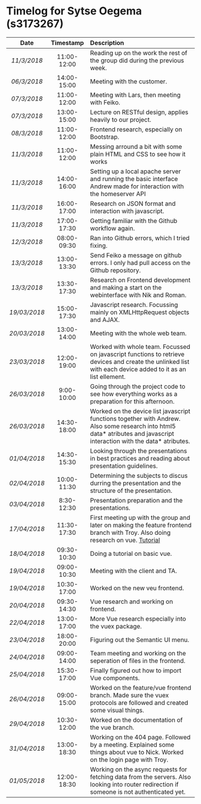 # Timelog for Sytse Oegema (s3173267)

| Date | Timestamp | Description |
| :---:        |       :---: | :--- |
| *11/3/2018* | 11:00-12:00 | Reading up on the work the rest of the group did during the previous week. |
| *06/3/2018* | 14:00-15:00 | Meeting with the customer. |
| *07/3/2018* | 11:00-12:00 | Meeting with Lars, then meeting with Feiko. |
| *07/3/2018* | 13:00-15:00 | Lecture on RESTful design, applies heavily to our project. |
| *08/3/2018* | 11:00-12:00 | Frontend research, especially on Bootstrap.|
| *11/3/2018* | 11:00-12:00 | Messing arround a bit with some plain HTML and CSS to see how it works |
| *11/3/2018* | 14:00-16:00 | Setting up a local apache server and running the basic interface Andrew made for interaction with the homeserver API |
| *11/3/2018* | 16:00-17:00 | Research on JSON format and interaction with javascript. |
| *11/3/2018* | 17:00-17:30 | Getting familiar with the Github workflow again. |
| *12/3/2018* | 08:00-09:30 | Ran into Github errors, which I tried fixing. |
| *13/3/2018* | 13:00-13:30 | Send Feiko a message on github errors. I only had pull access on the Github repository.|
| *13/3/2018* | 13:30-17:30 | Research on Frontend development and making a start on the webinterface with Nik and Roman.|
| *19/03/2018* | 15:00-17:30| Javascript research. Focussing mainly on XMLHttpRequest objects and AJAX. |
| *20/03/2018* | 13:00-14:00| Meeting with the whole web team. |
| *23/03/2018* | 12:00-19:00| Worked with whole team. Focussed on javascript functions to retrieve devices and create the unlinked list with each device added to it as an list ellement.|
| *26/03/2018* | 9:00-10:00| Going through the project code to see how everything works as a preparation for this afternoon.|
| *26/03/2018* | 14:30-18:00| Worked on the device list javascript functions together with Andrew. Also some research into html5 data* atributes and javascript interaction with the data* atributes.|
| *01/04/2018* | 14:30-15:30| Looking through the presentations in best practices and reading about presentation guidelines.|
| *02/04/2018* | 10:00-11:30| Determining the subjects to discus durring the presentation and the structure of the presentation.|
| *03/04/2018* | 8:30-12:30| Presentation preparation and the presentations.|
| *17/04/2018* | 11:30-17:30| First meeting up with the group and later on making the feature frontend branch with Troy. Also doing research on vue. [Tutorial](https://codeburst.io/full-stack-single-page-application-with-vue-js-and-flask-b1e036315532)|
| *18/04/2018* | 09:30-10:30| Doing a tutorial on basic vue.|
| *19/04/2018* | 09:00-10:30| Meeting with the client and TA.|
| *19/04/2018* | 10:30-17:00| Worked on the new veu frontend.|
| *20/04/2018* | 09:30-14:30| Vue research and working on frontend.|
| *22/04/2018* | 13:00-17:00| More Vue research especially into the vuex package. |
| *23/04/2018* | 18:00-20:00| Figuring out the Semantic UI menu. |
| *24/04/2018* | 09:00-14:00| Team meeting and working on the seperation of files in the frontend. |
| *25/04/2018* | 15:30-17:00| Finally figured out how to import Vue components. |
| *26/04/2018* | 09:00-15:00| Worked on the feature/vue frontend branch. Made sure the vuex protocols are followed and created some visual things. |
| *29/04/2018* | 10:30-12:00| Worked on the documentation of the vue branch. |
| *31/04/2018* | 13:00-18:30| Working on the 404 page. Followed by a meeting. Explained some things about vue to Nick. Worked on the login page with Troy. |
| *01/05/2018* | 12:00-18:30| Working on the async requests for fetching data from the servers. Also looking into router redirection if someone is not authenticated yet. |
